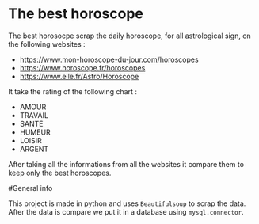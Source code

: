 # The best horoscope
The best horosocpe scrap the daily horoscope, for all astrological sign, on the following websites :
* https://www.mon-horoscope-du-jour.com/horoscopes
* https://www.horoscope.fr/horoscopes
* https://www.elle.fr/Astro/Horoscope

It take the rating of the following chart :
* AMOUR
* TRAVAIL
* SANTÉ
* HUMEUR
* LOISIR
* ARGENT

After taking all the informations from all the websites it compare them to keep only the best horoscopes.

#General info

This project is made in python and uses ```Beautifulsoup``` to scrap the data. After the data is compare we put it in a database using ```mysql.connector```.






